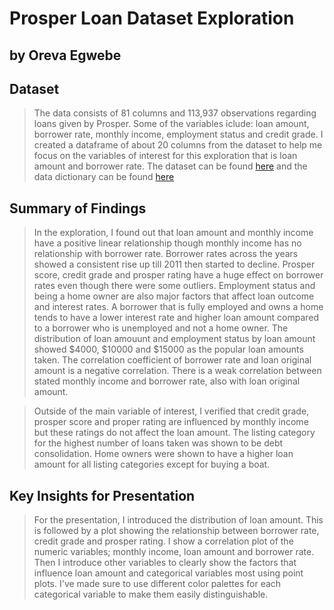 # Prosper Loan Dataset Exploration
## by Oreva Egwebe


## Dataset

> The data consists of 81 columns and 113,937 observations regarding loans given by Prosper. Some of the variables iclude: loan amount, borrower rate, monthly income, employment status and credit grade. I created a dataframe of about 20 columns from the dataset to help me focus on the variables of interest for this exploration that is loan amount and borrower rate. The dataset can be found [here]('https://s3.amazonaws.com/udacity-hosted-downloads/ud651/prosperLoanData.csv') and the data dictionary can be found [here]('https://docs.google.com/spreadsheets/d/1gDyi_L4UvIrLTEC6Wri5nbaMmkGmLQBk-Yx3z0XDEtI/')



## Summary of Findings

> In the exploration, I found out that loan amount and monthly income have a positive linear relationship though monthly income has no relationship with borrower rate. Borrower rates across the years showed a consistent rise up till 2011 then started to decline.
Prosper score, credit grade and prosper rating have a huge effect on borrower rates even though there were some outliers.
Employment status and being a home owner are also major factors that affect loan outcome and interest rates. A borrower that is fully employed and owns a home tends to have a lower interest rate and higher loan amount compared to a borrower who is unemployed and not a home owner. The distribution of loan amouunt and employment status by loan amount showed $4000, $10000 and $15000 as the popular loan amounts taken. The correlation coefficient of borrower rate and loan original amount is a negative correlation. There is a weak correlation between stated monthly income and borrower rate, also with loan original amount.



> Outside of the main variable of interest, I verified that credit grade, prosper score and proper rating are influenced by monthly income but these ratings do not affect the loan amount. The listing category for the highest number of loans taken was shown to be debt consolidation. Home owners were shown to have a higher loan amount for all listing categories except for buying a boat.



## Key Insights for Presentation

> For the presentation, I introduced the distribution of loan amount. This is followed by a plot showing the relationship between borrower rate, credit grade and prosper rating. I show a correlation plot of the numeric variables; monthly income, loan amount and borrower rate. Then I introduce other variables to clearly show the factors that influence loan amount and categorical variables most using point plots. I've made sure to use different color palettes for each categorical variable to make them easily distinguishable.

